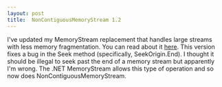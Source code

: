 ```yaml
---
layout: post
title:  NonContiguousMemoryStream 1.2
---
```

I've updated my MemoryStream replacement that handles large streams with less memory fragmentation. You can read about it [here](/blog/post/2008/03/09/noncontiguousmemorystream-revised). This version fixes a bug in the Seek method (specifically, SeekOrigin.End). I thought it should be illegal to seek past the end of a memory stream but apparently I'm wrong. The .NET MemoryStream allows this type of operation and so now does NonContiguousMemoryStream.
